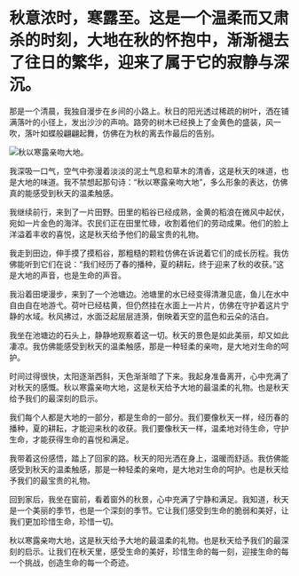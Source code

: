 # 秋意浓时，寒露至。这是一个温柔而又肃杀的时刻，大地在秋的怀抱中，渐渐褪去了往日的繁华，迎来了属于它的寂静与深沉。

那是一个清晨，我独自漫步在乡间的小路上。秋日的阳光透过稀疏的树叶，洒在铺满落叶的小径上，发出沙沙的声响。路旁的树木已经换上了金黄色的盛装，风一吹，落叶如蝶般翩翩起舞，仿佛在为秋的离去作最后的告别。

![秋以寒露亲吻大地。](/images/bef2982c2254409c83b522b469a92cf9.jpg)


我深吸一口气，空气中弥漫着淡淡的泥土气息和草木的清香，这是秋天的味道，也是大地的味道。我不禁想起那句诗：“秋以寒露亲吻大地”，多么形象的表达，仿佛真的能感受到秋天的温柔触感。

我继续前行，来到了一片田野。田里的稻谷已经成熟，金黄的稻浪在微风中起伏，宛如一片金色的海洋。农民们正在田里忙碌，收割着他们的劳动成果。他们的脸上洋溢着丰收的喜悦，这是秋天给予他们的最宝贵的礼物。

我走到田边，伸手摸了摸稻谷，那粗糙的颗粒仿佛在诉说着它们的成长历程。我仿佛能听到它们在说：“我们经历了春的播种，夏的耕耘，终于迎来了秋的收获。”这是大地的声音，也是生命的声音。

我沿着田埂漫步，来到了一个池塘边。池塘里的水已经变得清澈见底，鱼儿在水中自由自在地游弋。荷叶已经枯黄，但仍然挂在水面上一片片，仿佛在守护着这片宁静的水域。秋风拂过，水面泛起层层涟漪，倒映着天空的蓝色和云朵的洁白。

我坐在池塘边的石头上，静静地观察着这一切。秋天的景色是如此美丽，却又如此凄凉。我仿佛能感受到秋天的温柔触感，那是一种轻柔的亲吻，是大地对生命的呵护。

时间过得很快，太阳逐渐西斜，天色渐渐暗了下来。我起身准备离开，心中充满了对秋天的感慨。秋以寒露亲吻大地，这是秋天给予大地的最温柔的礼物。也是秋天给予我们的最深刻的启示。

我们每个人都是大地的一部分，都是生命的一部分。我们要像秋天一样，经历春的播种，夏的耕耘，才能迎来秋的收获。我们要像秋天一样，温柔地对待生命，守护生命，才能获得生命的喜悦和满足。

我带着这份感悟，踏上了回家的路。秋天的阳光洒在身上，温暖而舒适。我仿佛能感受到秋天的温柔触感，那是一种轻柔的亲吻，是大地对生命的呵护。也是秋天给予我们的最宝贵的礼物。

回到家后，我坐在窗前，看着窗外的秋景，心中充满了宁静和满足。我知道，秋天是一个美丽的季节，也是一个深刻的季节。它让我们感受到生命的脆弱和美好，让我们更加珍惜生命，珍惜一切。

秋以寒露亲吻大地，这是秋天给予大地的最温柔的礼物。也是秋天给予我们的最深刻的启示。让我们在秋天里，感受生命的美好，珍惜生命的每一刻，迎接生命的每一个挑战，创造生命的每一个奇迹。